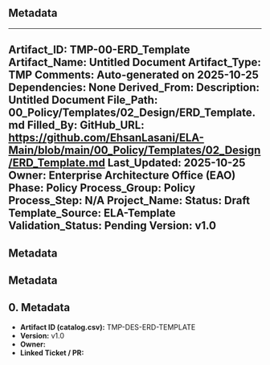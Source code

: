 ## Metadata
---
Artifact_ID: TMP-00-ERD_Template
Artifact_Name: Untitled Document
Artifact_Type: TMP
Comments: Auto-generated on 2025-10-25
Dependencies: None
Derived_From: 
Description: Untitled Document
File_Path: 00_Policy/Templates/02_Design/ERD_Template.md
Filled_By: 
GitHub_URL: https://github.com/EhsanLasani/ELA-Main/blob/main/00_Policy/Templates/02_Design/ERD_Template.md
Last_Updated: 2025-10-25
Owner: Enterprise Architecture Office (EAO)
Phase: Policy
Process_Group: Policy
Process_Step: N/A
Project_Name: 
Status: Draft
Template_Source: ELA-Template
Validation_Status: Pending
Version: v1.0
---
## Metadata
## Metadata
## 0. Metadata
- **Artifact ID (catalog.csv):** TMP-DES-ERD-TEMPLATE
- **Version:** v1.0
- **Owner:** 
- **Linked Ticket / PR:** 

